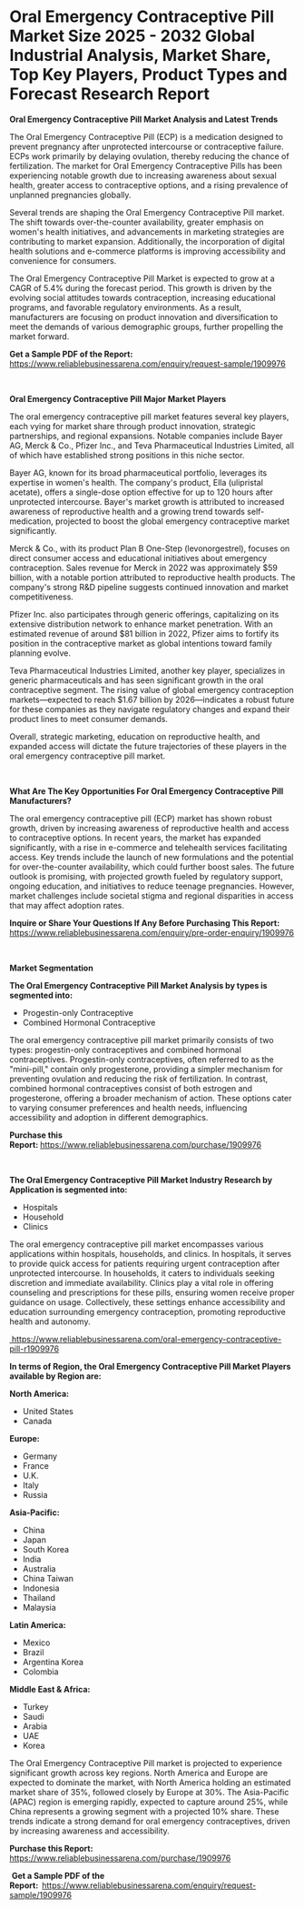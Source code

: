 <p><h1>Oral Emergency Contraceptive Pill Market Size 2025 - 2032 Global Industrial Analysis, Market Share, Top Key Players, Product Types and Forecast Research Report</h1></p><p><strong>Oral Emergency Contraceptive Pill Market Analysis and Latest Trends</strong></p>
<p><p>The Oral Emergency Contraceptive Pill (ECP) is a medication designed to prevent pregnancy after unprotected intercourse or contraceptive failure. ECPs work primarily by delaying ovulation, thereby reducing the chance of fertilization. The market for Oral Emergency Contraceptive Pills has been experiencing notable growth due to increasing awareness about sexual health, greater access to contraceptive options, and a rising prevalence of unplanned pregnancies globally.</p><p>Several trends are shaping the Oral Emergency Contraceptive Pill market. The shift towards over-the-counter availability, greater emphasis on women's health initiatives, and advancements in marketing strategies are contributing to market expansion. Additionally, the incorporation of digital health solutions and e-commerce platforms is improving accessibility and convenience for consumers.</p><p>The Oral Emergency Contraceptive Pill Market is expected to grow at a CAGR of 5.4% during the forecast period. This growth is driven by the evolving social attitudes towards contraception, increasing educational programs, and favorable regulatory environments. As a result, manufacturers are focusing on product innovation and diversification to meet the demands of various demographic groups, further propelling the market forward.</p></p>
<p><strong>Get a Sample PDF of the Report:&nbsp;</strong> <a href="https://www.reliablebusinessarena.com/enquiry/request-sample/1909976?utm_campaign=3522&utm_medium=2&utm_source=Github&utm_content=ia&utm_term=19042025&utm_id=oral-emergency-contraceptive-pill">https://www.reliablebusinessarena.com/enquiry/request-sample/1909976</a></p>
<p>&nbsp;</p>
<p><strong>Oral Emergency Contraceptive Pill Major Market Players</strong></p>
<p><p>The oral emergency contraceptive pill market features several key players, each vying for market share through product innovation, strategic partnerships, and regional expansions. Notable companies include Bayer AG, Merck & Co., Pfizer Inc., and Teva Pharmaceutical Industries Limited, all of which have established strong positions in this niche sector.</p><p>Bayer AG, known for its broad pharmaceutical portfolio, leverages its expertise in women's health. The company's product, Ella (ulipristal acetate), offers a single-dose option effective for up to 120 hours after unprotected intercourse. Bayer's market growth is attributed to increased awareness of reproductive health and a growing trend towards self-medication, projected to boost the global emergency contraceptive market significantly.</p><p>Merck & Co., with its product Plan B One-Step (levonorgestrel), focuses on direct consumer access and educational initiatives about emergency contraception. Sales revenue for Merck in 2022 was approximately $59 billion, with a notable portion attributed to reproductive health products. The company's strong R&D pipeline suggests continued innovation and market competitiveness.</p><p>Pfizer Inc. also participates through generic offerings, capitalizing on its extensive distribution network to enhance market penetration. With an estimated revenue of around $81 billion in 2022, Pfizer aims to fortify its position in the contraceptive market as global intentions toward family planning evolve.</p><p>Teva Pharmaceutical Industries Limited, another key player, specializes in generic pharmaceuticals and has seen significant growth in the oral contraceptive segment. The rising value of global emergency contraception markets—expected to reach $1.67 billion by 2026—indicates a robust future for these companies as they navigate regulatory changes and expand their product lines to meet consumer demands. </p><p>Overall, strategic marketing, education on reproductive health, and expanded access will dictate the future trajectories of these players in the oral emergency contraceptive pill market.</p></p>
<p>&nbsp;</p>
<p><strong>What Are The Key Opportunities For Oral Emergency Contraceptive Pill Manufacturers?</strong></p>
<p><p>The oral emergency contraceptive pill (ECP) market has shown robust growth, driven by increasing awareness of reproductive health and access to contraceptive options. In recent years, the market has expanded significantly, with a rise in e-commerce and telehealth services facilitating access. Key trends include the launch of new formulations and the potential for over-the-counter availability, which could further boost sales. The future outlook is promising, with projected growth fueled by regulatory support, ongoing education, and initiatives to reduce teenage pregnancies. However, market challenges include societal stigma and regional disparities in access that may affect adoption rates.</p></p>
<p><strong>Inquire or Share Your Questions If Any Before Purchasing This Report:</strong> <a href="https://www.reliablebusinessarena.com/enquiry/pre-order-enquiry/1909976?utm_campaign=3522&utm_medium=2&utm_source=Github&utm_content=ia&utm_term=19042025&utm_id=oral-emergency-contraceptive-pill">https://www.reliablebusinessarena.com/enquiry/pre-order-enquiry/1909976</a></p>
<p>&nbsp;</p>
<p><strong>Market Segmentation</strong></p>
<p><strong>The Oral Emergency Contraceptive Pill Market Analysis by types is segmented into:</strong></p>
<p><ul><li>Progestin-only Contraceptive</li><li>Combined Hormonal Contraceptive</li></ul></p>
<p><p>The oral emergency contraceptive pill market primarily consists of two types: progestin-only contraceptives and combined hormonal contraceptives. Progestin-only contraceptives, often referred to as the "mini-pill," contain only progesterone, providing a simpler mechanism for preventing ovulation and reducing the risk of fertilization. In contrast, combined hormonal contraceptives consist of both estrogen and progesterone, offering a broader mechanism of action. These options cater to varying consumer preferences and health needs, influencing accessibility and adoption in different demographics.</p></p>
<p><strong>Purchase this Report:&nbsp;</strong><a href="https://www.reliablebusinessarena.com/purchase/1909976?utm_campaign=3522&utm_medium=2&utm_source=Github&utm_content=ia&utm_term=19042025&utm_id=oral-emergency-contraceptive-pill">https://www.reliablebusinessarena.com/purchase/1909976</a></p>
<p>&nbsp;</p>
<p><strong>The Oral Emergency Contraceptive Pill Market Industry Research by Application is segmented into:</strong></p>
<p><ul><li>Hospitals</li><li>Household</li><li>Clinics</li></ul></p>
<p><p>The oral emergency contraceptive pill market encompasses various applications within hospitals, households, and clinics. In hospitals, it serves to provide quick access for patients requiring urgent contraception after unprotected intercourse. In households, it caters to individuals seeking discretion and immediate availability. Clinics play a vital role in offering counseling and prescriptions for these pills, ensuring women receive proper guidance on usage. Collectively, these settings enhance accessibility and education surrounding emergency contraception, promoting reproductive health and autonomy.</p></p>
<p><a href="https://www.reliablebusinessarena.com/oral-emergency-contraceptive-pill-r1909976?utm_campaign=3522&utm_medium=2&utm_source=Github&utm_content=ia&utm_term=19042025&utm_id=oral-emergency-contraceptive-pill">&nbsp;https://www.reliablebusinessarena.com/oral-emergency-contraceptive-pill-r1909976</a></p>
<p><strong>In terms of Region, the Oral Emergency Contraceptive Pill Market Players available by Region are:</strong></p>
<p>
    <p> <strong> North America: </strong>
        <ul>
            <li>United States</li>
            <li>Canada</li>
        </ul>
        </p> 
    <p> <strong> Europe: </strong>
        <ul>
            <li>Germany</li>
            <li>France</li>
            <li>U.K.</li>
            <li>Italy</li>
            <li>Russia</li>
        </ul>
        </p> 
    <p> <strong> Asia-Pacific: </strong>
        <ul>
            <li>China</li>
            <li>Japan</li>
            <li>South Korea</li>
            <li>India</li>
            <li>Australia</li>
            <li>China Taiwan</li>
            <li>Indonesia</li>
            <li>Thailand</li>
            <li>Malaysia</li>
        </ul>
        </p> 
    <p> <strong> Latin America: </strong>
        <ul>
            <li>Mexico</li>
            <li>Brazil</li>
            <li>Argentina Korea</li>
            <li>Colombia</li>
        </ul>
        </p> 
    <p> <strong> Middle East & Africa: </strong>
        <ul>
            <li>Turkey</li>
            <li>Saudi</li>
            <li>Arabia</li>
            <li>UAE</li>
            <li>Korea</li>
        </ul>
    </p>
    </p>
<p><p>The Oral Emergency Contraceptive Pill market is projected to experience significant growth across key regions. North America and Europe are expected to dominate the market, with North America holding an estimated market share of 35%, followed closely by Europe at 30%. The Asia-Pacific (APAC) region is emerging rapidly, expected to capture around 25%, while China represents a growing segment with a projected 10% share. These trends indicate a strong demand for oral emergency contraceptives, driven by increasing awareness and accessibility.</p></p>
<p><strong>Purchase this Report: </strong><a href="https://www.reliablebusinessarena.com/purchase/1909976?utm_campaign=3522&utm_medium=2&utm_source=Github&utm_content=ia&utm_term=19042025&utm_id=oral-emergency-contraceptive-pill">https://www.reliablebusinessarena.com/purchase/1909976</a></p>
<p>&nbsp;<strong>Get a Sample PDF of the Report:&nbsp;&nbsp;</strong><a href="https://www.reliablebusinessarena.com/enquiry/request-sample/1909976?utm_campaign=3522&utm_medium=2&utm_source=Github&utm_content=ia&utm_term=19042025&utm_id=oral-emergency-contraceptive-pill">https://www.reliablebusinessarena.com/enquiry/request-sample/1909976</a></p>
<p><strong></strong></p>
<p><p></p><p></p><p></p></p>